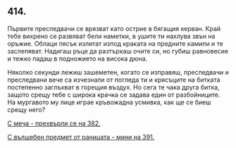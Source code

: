 ## 414.

Първите преследвачи се врязват като острие в бягащия керван. Край
тебе вихрено се развяват бели наметки, в ушите ти нахлува звън на
оръжие. Облаци пясък излитат изпод краката на предните камили и
те заслепяват. Надигаш ръце да разтъркаш очите си, но губиш
равновесие и тежко падаш в подножието на висока дюна.

Няколко секунди лежиш зашеметен, когато се изправяш,
преследвачи и преследвани вече са изчезнали от погледа ти и
крясъците на битката постепенно заглъхват в горещия въздух. Но сега
те чака друга битка, защото срещу тебе с широка крачка се задава
един от разбойниците. На мургавото му лице играе кръвожадна
усмивка, как ще се биеш срещу него?

[С меча - прехвърли се на 382.](./382)

[С вълшебен предмет от раницата - мини на 391.](./391)
